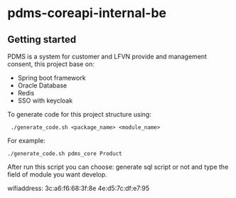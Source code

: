 # pdms-coreapi-internal-be



## Getting started

PDMS is a system for customer and LFVN provide and management consent, this project base on:
- Spring boot framework
- Oracle Database
- Redis
- SSO with keycloak

To generate code for this project structure using:
```aidl
 ./generate_code.sh <package_name> <module_name>
```

For example:
```aidl
./generate_code.sh pdms_core Product
```

After run this script you can choose: generate sql script or not and type the field of module you want develop.

wifiaddress: 3c:a6:f6:68:3f:8e
4e:d5:7c:df:e7:95
